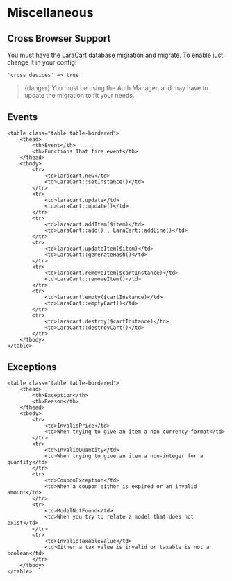 # Miscellaneous 

<a name="cross-browser-support"></a>
## Cross Browser Support
You must have the LaraCart database migration and migrate. To enable just change it in your config!

    'cross_devices' => true

> {danger} You must be using the Auth Manager, and may have to update the migration to fit your needs. 

<a name="cart-events"></a>
## Events 
    <table class="table table-bordered">
        <thead>
            <th>Event</th>
            <th>Functions That fire event</th>
        </thead>
        <tbody>
            <tr>
                <td>laracart.new</td>
                <td>LaraCart::setInstance()</td>
            </tr>
            <tr>
                <td>laracart.update</td>
                <td>LaraCart::update()</td>
            </tr>
            <tr>
                <td>laracart.addItem($item)</td>
                <td>LaraCart::add() , LaraCart::addLine()</td>
            </tr>
            <tr>
                <td>laracart.updateItem($item)</td>
                <td>LaraCart::generateHash()</td>
            </tr>
            <tr>
                <td>laracart.removeItem($cartInstance)</td>
                <td>LaraCart::removeItem()</td>
            </tr>
            <tr>
                <td>laracart.empty($cartInstance)</td>
                <td>LaraCart::emptyCart()</td>
            </tr>
            <tr>
                <td>laracart.destroy($cartInstance)</td>
                <td>LaraCart::destroyCart()</td>
            </tr>
        </tbody>
    </table>
<a name="cart-exceptions"></a>
## Exceptions
    <table class="table table-bordered">
        <thead>
            <th>Exception</th>
            <th>Reason</th>
        </thead>
        <tbody>
            <tr>
                <td>InvalidPrice</td>
                <td>When trying to give an item a non currency format</td>
            </tr>
            <tr>
                <td>InvalidQuantity</td>
                <td>When trying to give an item a non-integer for a quantity</td>
            </tr>
            <tr>
                <td>CouponException</td>
                <td>When a coupon either is expired or an invalid amount</td>
            </tr>
            <tr>
                <td>ModelNotFound</td>
                <td>When you try to relate a model that does not exist</td>
            </tr>
            <tr>
                <td>InvalidTaxableValue</td>
                <td>Either a tax value is invalid or taxable is not a boolean</td>
            </tr>
        </tbody>
    </table>
</section>